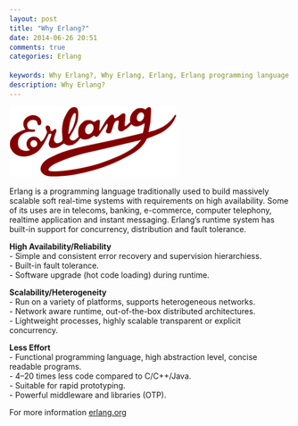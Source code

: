 ```yaml
---
layout: post
title: "Why Erlang?"
date: 2014-06-26 20:51
comments: true
categories: Erlang

keywords: Why Erlang?, Why Erlang, Erlang, Erlang programming language
description: Why Erlang?
---
```


<p>
  <img src="/images/logo_erlang.png" />
</p>

<p>
  Erlang is a programming language traditionally used to build massively scalable soft real-time systems with requirements on high availability. Some of its uses are in telecoms, banking, e-commerce, computer telephony, realtime application and instant messaging. Erlang’s runtime system has built-in support for concurrency, distribution and fault tolerance.
</p>

<p>
  <strong>High Availability/Reliability</strong><br/>
  - Simple and consistent error recovery and supervision hierarchiess.<br/>
  - Built-in fault tolerance.<br/>
  - Software upgrade (hot code loading) during runtime.
</p>

<p>
  <strong>Scalability/Heterogeneity</strong><br/>
  - Run on a variety of platforms, supports heterogeneous networks.<br/>
  - Network aware runtime, out-of-the-box distributed architectures.<br/>
  - Lightweight processes, highly scalable transparent or explicit concurrency.
</p>

<p>
  <strong>Less Effort</strong><br/>
  - Functional programming language, high abstraction level, concise readable programs.<br/>
  - 4–20 times less code compared to C/C++/Java.<br/>
  - Suitable for rapid prototyping.<br/>
  - Powerful middleware and libraries (OTP).
</p>

<p>
  For more information <a href="http://www.erlang.org/" target="_blank">erlang.org</a>
</p>